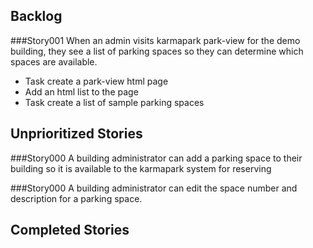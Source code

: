 Backlog
-------

###Story001 When an admin visits karmapark park-view for the demo building, they see a list of parking spaces so they can determine which spaces are available.
* Task create a park-view html page
* Add an html list to the page
* Task create a list of sample parking spaces

Unprioritized Stories
---------------------

###Story000 A building administrator can add a parking space to their building so it is available to the karmapark system for reserving

###Story000 A building administrator can edit the space number and description for a parking space.

Completed Stories
-----------------

